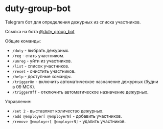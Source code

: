 # duty-group-bot
Telegram бот для определения дежурных из списка участников.

Ссылка на бота [@duty_group_bot](https://t.me/duty_group_bot)

Общие команды:
- `/duty` - выбрать дежурных.
- `/reg` - стать участником.
- `/unreg` - уйти из участников.
- `/list` - список участников.
- `/reset` - очистить участников.
- `/help` - доступные команды.
- `/triggerOn` - включить автоматическое назначение дежурных (будни в 09 МСК).
- `/triggerOff` - отключить автоматическое назначение дежурных.

Управление:
- `/set 2` - выставляет количество дежурных.
- `/add @employer[ @employerN]` - добавить участников.
- `/remove @employer[ @employerN]` - удалить участников.
